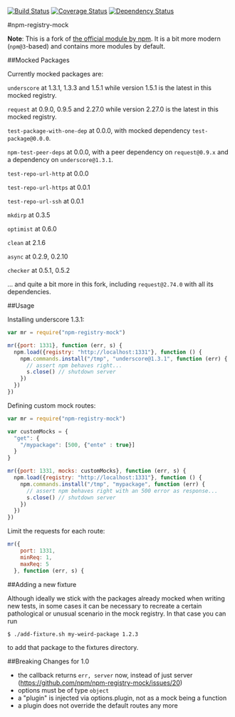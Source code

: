 [![Build Status](https://travis-ci.org/addaleax/npm-registry-mock.svg?style=flat&branch=master)](https://travis-ci.org/addaleax/npm-registry-mock?branch=master)
[![Coverage Status](https://coveralls.io/repos/addaleax/npm-registry-mock/badge.svg?branch=master)](https://coveralls.io/r/addaleax/npm-registry-mock?branch=master)
[![Dependency Status](https://david-dm.org/addaleax/npm-registry-mock.svg?style=flat)](https://david-dm.org/addaleax/npm-registry-mock)

#npm-registry-mock

**Note**: This is a fork of [the official module by npm](https://github.com/npm/npm-registry-mock).
It is a bit more modern (`npm@3`-based) and contains more modules by default.

##Mocked Packages

Currently mocked packages are:

`underscore` at 1.3.1, 1.3.3 and 1.5.1 while version 1.5.1 is the latest in this mocked registry.

`request` at 0.9.0, 0.9.5 and 2.27.0 while version 2.27.0 is the latest in this mocked registry.

`test-package-with-one-dep` at 0.0.0, with mocked dependency `test-package@0.0.0`.

`npm-test-peer-deps` at 0.0.0, with a peer dependency on `request@0.9.x` and a dependency on `underscore@1.3.1`.

`test-repo-url-http` at 0.0.0

`test-repo-url-https` at 0.0.1

`test-repo-url-ssh` at 0.0.1

`mkdirp` at 0.3.5

`optimist` at 0.6.0

`clean` at 2.1.6

`async` at 0.2.9, 0.2.10

`checker` at 0.5.1, 0.5.2

… and quite a bit more in this fork, including `request@2.74.0` with all its dependencies.

##Usage

Installing underscore 1.3.1:

```javascript
var mr = require("npm-registry-mock")

mr({port: 1331}, function (err, s) {
  npm.load({registry: "http://localhost:1331"}, function () {
    npm.commands.install("/tmp", "underscore@1.3.1", function (err) {
      // assert npm behaves right...
      s.close() // shutdown server
    })
  })
})
```

Defining custom mock routes:

```javascript
var mr = require("npm-registry-mock")

var customMocks = {
  "get": {
    "/mypackage": [500, {"ente" : true}]
  }
}

mr({port: 1331, mocks: customMocks}, function (err, s) {
  npm.load({registry: "http://localhost:1331"}, function () {
    npm.commands.install("/tmp", "mypackage", function (err) {
      // assert npm behaves right with an 500 error as response...
      s.close() // shutdown server
    })
  })
})
```

Limit the requests for each route:

```javascript
mr({
    port: 1331,
    minReq: 1,
    maxReq: 5
  }, function (err, s) {

```

##Adding a new fixture

Although ideally we stick with the packages already mocked when writing new tests, in some cases it can be necessary to recreate a certain pathological or unusual scenario in the mock registry. In that case you can run

```sh
$ ./add-fixture.sh my-weird-package 1.2.3
```

to add that package to the fixtures directory.

##Breaking Changes for 1.0
 - the callback returns `err, server` now, instead of just server (https://github.com/npm/npm-registry-mock/issues/20)
 - options must be of type `object`
 - a "plugin" is injected via options.plugin, not as a mock being a function
 - a plugin does not override the default routes any more
